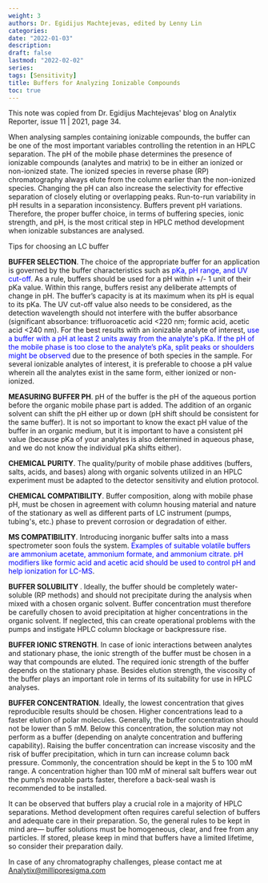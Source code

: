 ```yaml
---
weight: 3
authors: Dr. Egidijus Machtejevas, edited by Lenny Lin
categories: 
date: "2022-01-03"
description: 
draft: false
lastmod: "2022-02-02"
series: 
tags: [Sensitivity]
title: Buffers for Analyzing Ionizable Compounds
toc: true
---
```


This note was copied from Dr. Egidijus Machtejevas' blog on Analytix Reporter, issue 11 | 2021, page 34.

<!--more-->

When analysing samples containing ionizable compounds, the buffer can be one of the most important variables controlling the retention in an HPLC separation. The pH of the mobile phase determines the presence of ionizable compounds (analytes and matrix) to be in either an ionized or non-ionized state. The ionized species in reverse phase (RP) chromatography always elute from the column earlier than the non-ionized species. Changing the pH can also increase the selectivity for effective separation of closely eluting or overlapping peaks. Run-to-run variability in pH results in a separation inconsistency. Buffers prevent pH variations. Therefore, the proper buffer choice, in terms of buffering species, ionic strength, and pH, is the most critical step in HPLC method development when ionizable substances are analysed. 

Tips for choosing an LC buffer   

**<font style="text-transform:uppercase;">Buffer selection</font>**. The choice of the appropriate buffer for an application is governed by the buffer characteristics such as <font color ="blue">pKa, pH range, and UV cut-off</font>. As a rule, buffers should be used for a pH within +/- 1 unit of their pKa value. Within this range, buffers resist any deliberate attempts of change in pH. The buffer’s capacity is at its maximum when its pH is equal to its pKa. The UV cut-off value also needs to be considered, as the detection wavelength should not interfere with the buffer absorbance (significant absorbance: trifluoroacetic acid <220 nm; formic acid, acetic acid <240 nm). For the best results with an ionizable analyte of interest, <font color ="blue">use a buffer with a pH at least 2 units away from the analyte's pKa</font>. <font color ="blue">If the pH of the mobile phase is too close to the analyte’s pKa, split peaks or shoulders might be observed</font> due to the presence of both species in the sample. For several ionizable analytes of interest, it is preferable to choose a pH value wherein all the analytes exist in the same form, either ionized or non-ionized.   

**<font style="text-transform:uppercase;">Measuring buffer pH</font>**. pH of the buffer is the pH of the aqueous portion before the organic mobile phase part is added. The addition of an organic solvent can shift the pH either up or down (pH shift should be consistent for the same buffer). It is not so important to know the exact pH value of the buffer in an organic medium, but it is important to have a consistent pH value (because pKa of your analytes is also determined in aqueous phase, and we do not know the individual pKa shifts either). 

**<font style="text-transform:uppercase;">Chemical Purity</font>**. The quality/purity of mobile phase additives (buffers, salts, acids, and bases) along with organic solvents utilized in an HPLC experiment must be adapted to the detector sensitivity and elution protocol. 

**<font style="text-transform:uppercase;">Chemical Compatibility</font>**. Buffer composition, along with mobile phase pH, must be chosen in agreement with column housing material and nature of the stationary as well as different parts of LC instrument (pumps, tubing's, etc.) phase to prevent corrosion or degradation of either. 

**<font style="text-transform:uppercase;">MS compatibility</font>**. Introducing inorganic buffer salts into a mass spectrometer soon fouls the system. <font color ="blue">Examples of suitable volatile buffers are ammonium acetate, ammonium formate, and ammonium citrate. pH modifiers like formic acid and acetic acid should be used to control pH and help ionization for LC-MS</font>. 

**<font style="text-transform:uppercase;">Buffer Solubility </font>**. Ideally, the buffer should be completely water-soluble (RP methods) and should not precipitate during the analysis when mixed with a chosen organic solvent. Buffer concentration must therefore be carefully chosen to avoid precipitation at higher concentrations in the organic solvent. If neglected, this can create operational problems with the pumps and instigate HPLC column blockage or backpressure rise. 

**<font style="text-transform:uppercase;">Buffer Ionic Strength</font>**. In case of ionic interactions between analytes and stationary phase, the ionic strength of the buffer must be chosen in a way that compounds are eluted. The required ionic strength of the buffer depends on the stationary phase. Besides elution strength, the viscosity of the buffer plays an important role in terms of its suitability for use in HPLC analyses. 

**<font style="text-transform:uppercase;">Buffer Concentration</font>**. Ideally, the lowest concentration that gives reproducible results should be chosen. Higher concentrations lead to a faster elution of polar molecules. Generally, the buffer concentration should not be lower than 5 mM. Below this concentration, the solution may not perform as a buffer (depending on analyte concentration and buffering capability). Raising the buffer concentration can increase viscosity and the risk of buffer precipitation, which in turn can increase column back pressure. Commonly, the concentration should be kept in the 5 to 100 mM range. A concentration higher than 100 mM of mineral salt buffers wear out the pump’s movable parts faster, therefore a back-seal wash is recommended to be installed. 

It can be observed that buffers play a crucial role in a majority of HPLC separations. Method development often requires careful selection of buffers and adequate care in their preparation. So, the general rules to be kept in mind are― buffer solutions must be homogeneous, clear, and free from any particles. If stored, please keep in mind that buffers have a limited lifetime, so consider their preparation daily. 

In case of any chromatography challenges, please contact me at Analytix@milliporesigma.com 

